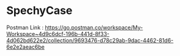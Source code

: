 # SpechyCase

Postman Link : https://go.postman.co/workspace/My-Workspace~4d9c6dcf-196b-441d-8f33-4d062bd622e2/collection/9693476-d78c29ab-9dac-4462-81d6-6e2e2aeac6be